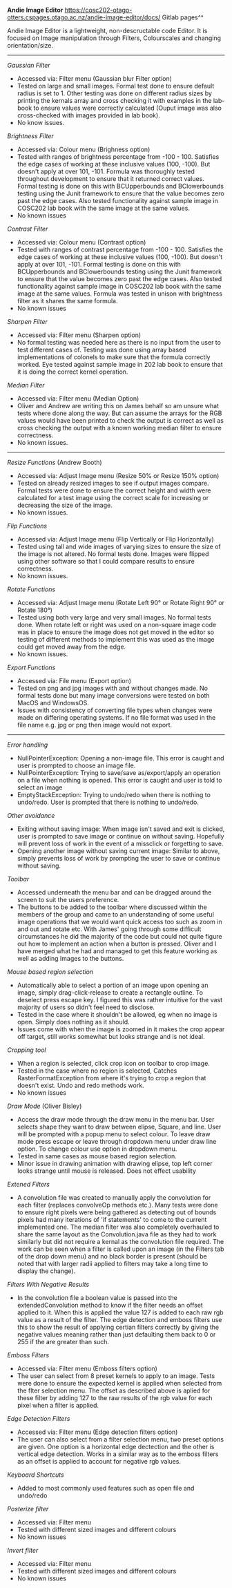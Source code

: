 **Andie Image Editor**
https://cosc202-otago-otters.cspages.otago.ac.nz/andie-image-editor/docs/
Gitlab pages^^


Andie Image Editor is a lightweight, non-descructable code Editor. It is focused on Image manipulation through Filters, Colourscales and changing orientation/size.

---

*Gaussian Filter* 
- Accessed via: Filter menu (Gaussian blur Filter option)
- Tested on large and small images. Formal test done to ensure default radius is set to 1. Other testing was done on different radius sizes by printing the kernals array and cross checking it with examples in the lab-book to ensure values were correctly calculated (Ouput image was also cross-checked with images provided in lab book).
- No know issues.

*Brightness Filter* 
- Accessed via: Colour menu (Brighness option)
- Tested with ranges of brightness percentage from -100 - 100. Satisfies the edge cases of working at these inclusive values (100, -100). But doesn't apply at over 101, -101. Formula was thoroughly tested throughout development to ensure that it returned correct values. Formal testing is done on this with BCUpperbounds and BClowerbounds testing using the Junit framework to ensure that the value becomes zero past the edge cases. Also tested functionality against sample image in COSC202 lab book with the same image at the same values.
- No known  issues

*Contrast Filter* 
- Accessed via: Colour menu (Contrast option)
- Tested with ranges of contrast percentage from -100 - 100. Satisfies the edge cases of working at these inclusive values (100, -100). But doesn't apply at over 101, -101. Formal testing is done on this with BCUpperbounds and BClowerbounds testing using the Junit framework to ensure that the value becomes zero past the edge cases. Also tested functionality against sample image in COSC202 lab book with the same image at the same values. Formula was tested in unison with brightness filter as it shares the same formula.
- No known  issues

*Sharpen Filter* 
- Accessed via: Filter menu (Sharpen option)
- No formal testing was needed here as there is no input from the user to test different cases of. Testing was done using array based implementations of colonels to make sure that the formula correctly worked. Eye tested against sample image in 202 lab book to ensure that it is doing the correct kernel operation.

*Median Filter* 
- Accessed via: Filter menu (Median Option)
- Oliver and Andrew are writing this on James behalf so am unsure what tests where done along the way. But can assume the arrays for the RGB values would have been printed to check the output is correct as well as cross checking the output with a known working median filter to ensure correctness.
- No known issues.

---

*Resize Functions* (Andrew Booth)
- Accessed via: Adjust Image menu (Resize 50% or Resize 150% option)
- Tested on already resized images to see if output images compare. Formal tests were done to ensure the correct height and width were calculated for a test image using the correct scale for increasing or decreasing the size of the image.
- No known issues.

*Flip Functions* 
- Accessed via: Adjust Image menu (Flip Vertically or Flip Horizontally)
- Tested using tall and wide images of varying sizes to ensure the size of the image is not altered. No formal tests done. Images were flipped using other software so that I could compare results to ensure correctness.
- No known issues.

*Rotate Functions* 
- Accessed via: Adjust Image menu (Rotate Left 90° or Rotate Right 90° or Rotate 180°)
- Tested using both very large and very small images. No formal tests done. When rotate left or right was used on a non-square image code was in place to ensure the image does not get moved in the editor so testing of different methods to implement this was used as the image could get moved away from the edge.
- No known issues.

*Export Functions* 
- Accessed via: File menu (Export option)
- Tested on png and jpg images with and without changes made. No formal tests done but many image conversions were tested on both MacOS and WindowsOS.
- Issues with consistency of converting file types when changes were made on differing operating systems. If no file format was used in the file name e.g. jpg or png then image would not export.

---

*Error handling* 
- NullPointerException: Opening a non-image file. This error is caught and user is prompted to choose an image file.
- NullPointerException: Trying to save/save as/export/apply an operation on a file when nothing is opened. This error is caught and user is told to select an image
- EmptyStackException: Trying to undo/redo when there is nothing to undo/redo. User is prompted that there is nothing to undo/redo.

*Other avoidance* 
- Exiting without saving image: When image isn't saved and exit is clicked, user is prompted to save image or continue on without saving. Hopefully will prevent loss of work in the event of a missclick or forgetting to save.
- Opening another image without saving current image: Similar to above, simply prevents loss of work by prompting the user to save or continue without saving.

*Toolbar* 
- Accessed underneath the menu bar and can be dragged around the screen to suit the users preference.
- The buttons to be added to the toolbar where discussed within the members of the group and came to an understanding of some useful image operations that we would want quick access too such as zoom in and out and rotate etc. With James' going through some difficult circumstances he did the majority of the code but could not quite figure out how to implement an action when a button is pressed. Oliver and I have merged what he had and managed to get this feature working as well as adding Images to the buttons.


*Mouse based region selection* 
- Automatically able to select a portion of an image upon opening an image, simply drag-click-release to create a rectangle outline. To deselect press escape key. I figured this was rather intuitive for the vast majority of users so didn't feel need to disclose. 
- Tested in the case where it shouldn't be allowed, eg when no image is open. Simply does nothing as it should.
- Issues come with when the image is zoomed in it makes the crop appear off target, still works somewhat but looks strange and is not ideal.

*Cropping tool* 
- When a region is selected, click crop icon on toolbar to crop image.
- Tested in the case where no region is selected, Catches RasterFormatException from where it's trying to crop a region that doesn't exist. Undo and redo methods work.
- No known issues


*Draw Mode* (Oliver Bisley)
- Access the draw mode through the draw menu in the menu bar. User selects shape they want to draw between elipse, Square, and line. User will be prompted with a popup menu to select colour. To leave draw mode press escape or leave through dropdown menu under draw line option. To change colour use option in dropdown menu.
- Tested in same cases as mouse based region selection.
- Minor issue in drawing animation with drawing elipse, top left corner looks strange until mouse is released. Does not effect  usability


*Extened Filters* 
- A convolution file was created to manually apply the convolution for each filter (replaces convolveOp methods etc.). Many tests were done to ensure right pixels were being gathered as detecting out of bounds pixels had many iterations of 'if statements' to come to the current implemented one. The median filter was also completely overhauled to share the same layout as the Convolution.java file as they had to work similarly but did not require a kernal as the convolution file required. The work can be seen when a filter is called upon an image (in the Filters tab of the drop down menu) and no black border is present (should be noted that with larger radii applied to filters may take a long time to display the change).

*Filters With Negative Results* 
- In the convolution file a boolean value is passed into the extendedConvolution method to know if the filter needs an offset applied to it. When this is applied the value 127 is added to each raw rgb value as a result of the filter. The edge detection and emboss filters use this to show the result of applying certian filters correctly by giving the negative values meaning rather than just defaulting them back to 0 or 255 if the are greater than such.

*Emboss Filters* 
- Accessed via:  Filter menu (Emboss filters option)
- The user can select from 8 preset kernels to apply to an image. Tests were done to ensure the expected kernel is applied when selected from the flter selection menu. The offset as described above is aplied for these filter by adding 127 to the raw results of the rgb value for each pixel when a filter is applied.

*Edge Detection Filters* 
- Accessed via: Filter menu (Edge detection filters option)
- The user can also select from a filter selection menu, two preset options are given. One option is a horizontal edge dectection and the other is vertical edge detection. Works in a similar way as to the emboss filters as an offset is applied to account for negative rgb values.

*Keyboard Shortcuts* 
- Added to most commonly used features such as open file and undo/redo

*Posterize filter* 
- Accessed via: Filter menu
- Tested with different sized images and different colours
- No known issues

*Invert filter*
- Accessed via: Filter menu
- Tested with different sized images and different colours
- No known issues


